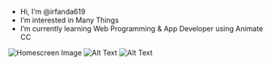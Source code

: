 - Hi, I’m @irfanda619 
- I’m interested in Many Things 
- I’m currently learning Web Programming & App Developer using Animate CC

![Homescreen Image](https://i.postimg.cc/jd16SrqG/Profil.png)
![Alt Text](https://i.postimg.cc/2ycV0VR7/Vanzgadget.png)
![Alt Text](https://i.postimg.cc/nhgSQhyv/HOW-TO-landscape.jpg)

<!---
irfanda619/irfanda619 is a ✨ special ✨ repository because its `README.md` (this file) appears on your GitHub profile.
You can click the Preview link to take a look at your changes.
--->
